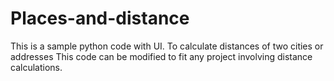 # Places-and-distance
This is a sample python code with UI.
To calculate distances of two cities or addresses
This code can be modified to fit any project involving distance calculations. 

